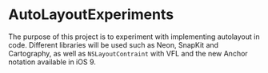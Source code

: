 # AutoLayoutExperiments

The purpose of this project is to experiment with implementing autolayout in code.  Different libraries will be used such as Neon, SnapKit and Cartography, as well as `NSLayoutContraint` with VFL and the new Anchor notation available in iOS 9.
